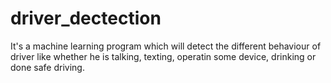# driver_dectection
It's a machine learning program which will detect the different behaviour of driver like whether he is talking, texting, operatin some device, drinking or done safe driving.
